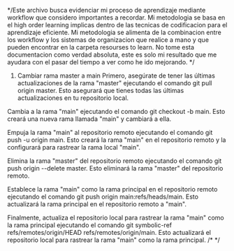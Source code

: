 */Este archivo busca evidenciar mi proceso de aprendizaje mediante workflow que considero importantes a recordar.
Mi metodologia se basa en el high order learning implicas dentro de las tecnicas de codificacion para el aprendizaje eficiente.
Mi metodologia se alimenta de la combinacion entre los workflow  y los sistemas de organizacion que realice a mano y que pueden encontrar en la carpeta resourses to learn.
No tome esta documentacion como verdad absoluta, este es solo mi resultado que me ayudara con el pasar del tiempo a ver como he ido mejorando. */

1. Cambiar rama master a main 
Primero, asegúrate de tener las últimas actualizaciones de la rama "master" ejecutando el comando git pull origin master. Esto asegurará que tienes todas las últimas actualizaciones en tu repositorio local.

Cambia a la rama "main" ejecutando el comando git checkout -b main. Esto creará una nueva rama llamada "main" y cambiará a ella.

Empuja la rama "main" al repositorio remoto ejecutando el comando git push -u origin main. Esto creará la rama "main" en el repositorio remoto y la configurará para rastrear la rama local "main".

Elimina la rama "master" del repositorio remoto ejecutando el comando git push origin --delete master. Esto eliminará la rama "master" del repositorio remoto.

Establece la rama "main" como la rama principal en el repositorio remoto ejecutando el comando git push origin main:refs/heads/main. Esto actualizará la rama principal en el repositorio remoto a "main".

Finalmente, actualiza el repositorio local para rastrear la rama "main" como la rama principal ejecutando el comando git symbolic-ref refs/remotes/origin/HEAD refs/remotes/origin/main. Esto actualizará el repositorio local para rastrear la rama "main" como la rama principal.
/* */